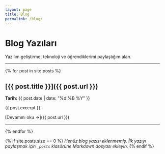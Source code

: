 ```yaml
---
layout: page
title: Blog
permalink: /blog/
---
```


# Blog Yazıları

Yazılım geliştirme, teknoloji ve öğrendiklerimi paylaştığım alan.

---

{% for post in site.posts %}
## [{{ post.title }}]({{ post.url }})

**Tarih:** {{ post.date | date: "%d %B %Y" }}

{{ post.excerpt }}

[Devamını oku →]({{ post.url }})

---
{% endfor %}

{% if site.posts.size == 0 %}
*Henüz blog yazısı eklenmemiş. İlk yazıyı paylaşmak için `_posts` klasörüne Markdown dosyası ekleyin.*
{% endif %}
